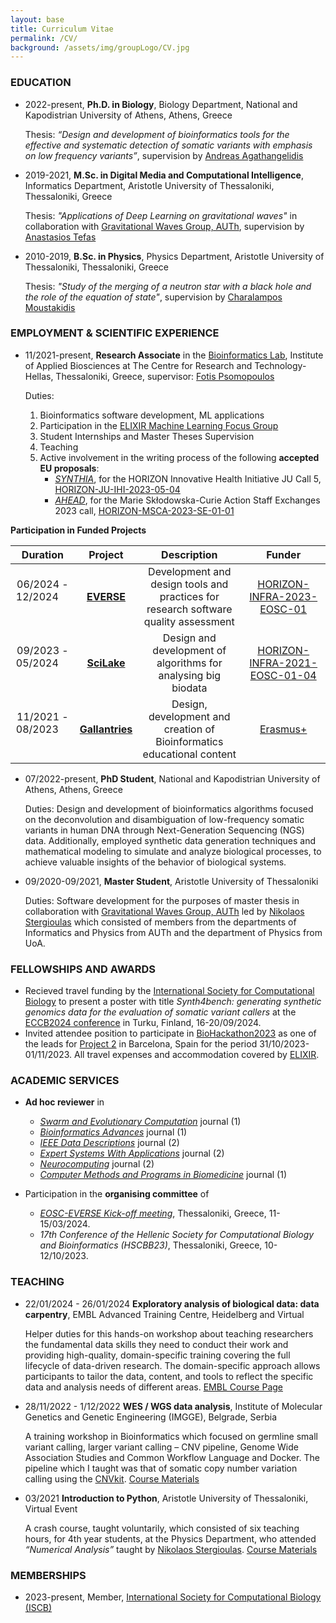 ```yaml
---
layout: base
title: Curriculum Vitae
permalink: /CV/
background: /assets/img/groupLogo/CV.jpg
---
```


### EDUCATION
<p style="margin-bottom:15px"></p>

- 2022-present,    **Ph.D. in Biology**, Biology Department, National and Kapodistrian University of Athens, Athens, Greece

  Thesis: *“Design and development of bioinformatics tools for the effective and systematic detection of somatic variants with emphasis on low frequency variants”*, supervision by [Andreas Agathangelidis](https://scholar.google.com/citations?user=IhoRB4AAAAAJ&hl=en)

- 2019-2021,    **M.Sc. in Digital Media and Computational Intelligence**, Informatics Department, Aristotle University of Thessaloniki, Thessaloniki, Greece

  Thesis: *"Applications of Deep Learning on gravitational waves"* in collaboration with [Gravitational Waves Group, AUTh](https://niksterg.github.io/gw-group/), supervision by [Anastasios Tefas](https://scholar.google.com/citations?user=4stOS3YAAAAJ&hl=en)

- 2010-2019,    **B.Sc. in Physics**, Physics Department, Aristotle University of Thessaloniki, Thessaloniki, Greece

  Thesis: *"Study of the merging of a neutron star with a black hole and the role of the equation of state"*, supervision by [Charalampos Moustakidis](https://scholar.google.com/citations?user=7qdKh78AAAAJ&hl=en)


### EMPLOYMENT & SCIENTIFIC EXPERIENCE
<p style="margin-bottom:15px"></p>

- 11/2021-present,  **Research Associate** in the [Bioinformatics Lab](https://biodataanalysisgroup.github.io/), Institute of Applied Biosciences at The Centre for Research and Technology-Hellas, Thessaloniki, Greece, supervisor: [Fotis Psomopoulos](https://scholar.google.gr/citations?user=Fp0LAqsAAAAJ&hl=en)

   Duties: 
   1. Bioinformatics software development, ML applications
   2.  Participation in the [ELIXIR Machine Learning Focus Group](https://elixir-europe.org/focus-groups/machine-learning) 
   3.  Student Internships and Master Theses Supervision
   4.  Teaching
   5. Active involvement in the writing process of the following **accepted EU proposals**:
         - [*SYNTHIA*](https://ec.europa.eu/info/funding-tenders/opportunities/portal/screen/how-to-participate/org-details/999999999/project/101172872/program/43108390/details), for the HORIZON Innovative Health Initiative JU Call 5, [HORIZON-JU-IHI-2023-05-04](https://ec.europa.eu/info/funding-tenders/opportunities/portal/screen/opportunities/topic-details/horizon-ju-ihi-2023-05-04)
         - [*AHEAD*](https://ec.europa.eu/info/funding-tenders/opportunities/portal/screen/how-to-participate/org-details/999999999/project/101183031/program/43108390/details), for the Marie Skłodowska-Curie Action Staff Exchanges 2023 call, [HORIZON-MSCA-2023-SE-01-01](https://ec.europa.eu/info/funding-tenders/opportunities/portal/screen/opportunities/topic-details/horizon-msca-2023-se-01-01)
           
**Participation in Funded Projects**

| Duration  | Project  | Description   |  Funder |
|:-:|:-:|:-:|:-:|
| 06/2024 - 12/2024    &nbsp; &nbsp; &nbsp; |  [**EVERSE**](https://everse.software/) | Development and design tools and practices for <br/> research software quality assessment  |  [HORIZON-INFRA-2023-EOSC-01](https://ec.europa.eu/info/funding-tenders/opportunities/portal/screen/opportunities/topic-details/horizon-infra-2023-eosc-01-02) |
| 09/2023 - 05/2024 &nbsp; &nbsp; &nbsp; |  [**SciLake**](https://scilake.eu/) |  Design and development of algorithms for <br/> analysing big biodata |  [HORIZON-INFRA-2021-EOSC-01-04](https://ec.europa.eu/info/funding-tenders/opportunities/portal/screen/opportunities/topic-details/horizon-infra-2021-eosc-01-04) |
|  11/2021 - 08/2023 &nbsp; &nbsp; &nbsp; |  [**Gallantries**](https://gallantries.github.io/) |  Design, development and creation of <br/> Bioinformatics educational content |  [Erasmus+](https://ec.europa.eu/programmes/erasmus-plus/node_en) |


- 07/2022-present, 	**PhD Student**, National and Kapodistrian University of Athens, Athens, Greece

   Duties: Design and development of bioinformatics algorithms focused on the deconvolution and disambiguation of low-frequency somatic variants in human DNA through Next-Generation Sequencing (NGS) data. Additionally, employed synthetic data generation techniques and mathematical modeling to simulate and analyze biological processes, to achieve valuable insights of the behavior of biological systems. 

- 09/2020-09/2021, 	**Master Student**, Aristotle University of Thessaloniki

   Duties: Software development for the purposes of master thesis in collaboration with [Gravitational Waves Group, AUTh](https://niksterg.github.io/gw-group/) led by [Nikolaos Stergioulas](https://scholar.google.gr/citations?user=AXlRP8EAAAAJ&hl=el) which consisted of members from the departments of Informatics and Physics from AUTh and the department of Physics from UoA.



### FELLOWSHIPS AND AWARDS
<p style="margin-bottom:15px"></p>

- Recieved travel funding by the [International Society for Computational Biology](https://www.iscb.org/) to present a poster with title *Synth4bench: generating synthetic genomics data for the evaluation of somatic variant callers* at the [ECCB2024 conference](https://eccb2024.fi/) in Turku, Finland, 16-20/09/2024.
- Invited attendee position to participate in [BioHackathon2023](https://biohackathon-europe.org/) as one of the leads for [Project 2](https://github.com/elixir-europe/biohackathon-projects-2023/tree/main/2) in Barcelona, Spain for the period 31/10/2023-01/11/2023. All travel expenses and accommodation covered by [ELIXIR](https://elixir-europe.org/).



### ACADEMIC SERVICES
<p style="margin-bottom:15px"></p>

- **Ad hoc reviewer** in
  - [*Swarm and Evolutionary Computation*](https://www.sciencedirect.com/journal/swarm-and-evolutionary-computation/about/aims-and-scope) journal (1) 
  - [*Bioinformatics Advances*](https://academic.oup.com/bioinformaticsadvances) journal (1)
  - [*IEEE Data Descriptions*](https://www.ieee-data.org/) journal (2)
  - [*Expert Systems With Applications*](https://www.sciencedirect.com/journal/expert-systems-with-applications) journal (2)
  - [*Neurocomputing*](https://www.sciencedirect.com/journal/neurocomputing) journal (2)
  - [*Computer Methods and Programs in Biomedicine*](https://www.sciencedirect.com/journal/computer-methods-and-programs-in-biomedicine) journal (1)


- Participation in the **organising committee** of
  - [*EOSC-EVERSE Kick-off meeting*](https://everse.software/), Thessaloniki, Greece, 11-15/03/2024.
  - *17th Conference of the Hellenic Society for Computational Biology and Bioinformatics (HSCBB23)*, Thessaloniki, Greece, 10-12/10/2023.


### TEACHING
<p style="margin-bottom:15px"></p>

- 22/01/2024 - 26/01/2024 	**Exploratory analysis of biological data: data carpentry**, EMBL Advanced Training Centre, Heidelberg and Virtual

     Helper duties for this hands-on workshop about teaching researchers the fundamental data skills they need to conduct their work and providing high-quality, domain-specific training covering the full lifecycle of data-driven research. The domain-specific approach allows participants to tailor the data, content, and tools to reflect the specific data and analysis needs of different areas. [EMBL Course Page](https://www.embl.org/about/info/course-and-conference-office/events/dtc24-01/#vf-tabs__section-speakers)


- 28/11/2022 - 1/12/2022 	**WES / WGS data analysis**, Institute of Molecular Genetics and Genetic Engineering (IMGGE), Belgrade, Serbia

   A training workshop in Bioinformatics which focused on germline small variant calling, larger variant calling – CNV pipeline, Genome Wide Association Studies and Common Workflow Language and Docker. The pipeline which I taught was that of somatic copy number variation calling using the [CNVkit](https://cnvkit.readthedocs.io/en/stable/). [Course Materials](https://github.com/BiodataAnalysisGroup/IMGGE-WES-WGS-data-analysis-workshop)


- 03/2021 	**Introduction to Python**, Aristotle University of Thessaloniki, Virtual Event

   A crash course, taught voluntarily, which consisted of six teaching hours, for 4th year students, at the Physics Department, who attended *“Numerical Analysis”* taught by [Nikolaos Stergioulas](https://scholar.google.gr/citations?user=AXlRP8EAAAAJ&hl=el). [Course Materials](https://github.com/sfragkoul/Python_Intro)


### MEMBERSHIPS
<p style="margin-bottom:15px"></p>

- 2023-present, Member, [International Society for Computational Biology (ISCB)](https://www.iscb.org/)
